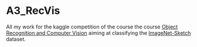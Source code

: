 # A3_RecVis
All my work for the kaggle competition of the course the course [Object Recognition and Computer Vision](https://gulvarol.github.io/teaching/recvis24) aiming at classifying the [ImageNet-Sketch](https://github.com/HaohanWang/ImageNet-Sketch) dataset. 

